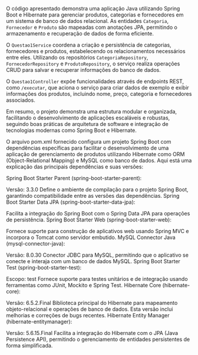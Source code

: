 O código apresentado demonstra uma aplicação Java utilizando Spring Boot e Hibernate para gerenciar produtos, categorias e fornecedores em um sistema de banco de dados relacional. As entidades `Categoria`, `Fornecedor` e `Produto` são mapeadas com anotações JPA, permitindo o armazenamento e recuperação de dados de forma eficiente. 

O `Questao1Service` coordena a criação e persistência de categorias, fornecedores e produtos, estabelecendo os relacionamentos necessários entre eles. Utilizando os repositórios `CategoriaRepository`, `FornecedorRepository` e `ProdutoRepository`, o serviço realiza operações CRUD para salvar e recuperar informações do banco de dados.

O `Questao1Controller` expõe funcionalidades através de endpoints REST, como `/executar`, que aciona o serviço para criar dados de exemplo e exibir informações dos produtos, incluindo nome, preço, categoria e fornecedores associados.

Em resumo, o projeto demonstra uma estrutura modular e organizada, facilitando o desenvolvimento de aplicações escaláveis e robustas, seguindo boas práticas de arquitetura de software e integração de tecnologias modernas como Spring Boot e Hibernate.

O arquivo pom.xml fornecido configura um projeto Spring Boot com dependências específicas para facilitar o desenvolvimento de uma aplicação de gerenciamento de produtos utilizando Hibernate como ORM (Object-Relational Mapping) e MySQL como banco de dados. Aqui está uma explicação das principais dependências e suas versões:

Spring Boot Starter Parent (spring-boot-starter-parent):

Versão: 3.3.0
Define o ambiente de compilação para o projeto Spring Boot, garantindo compatibilidade entre as versões das dependências.
Spring Boot Starter Data JPA (spring-boot-starter-data-jpa):

Facilita a integração do Spring Boot com o Spring Data JPA para operações de persistência.
Spring Boot Starter Web (spring-boot-starter-web):

Fornece suporte para construção de aplicativos web usando Spring MVC e incorpora o Tomcat como servidor embutido.
MySQL Connector Java (mysql-connector-java):

Versão: 8.0.30
Conector JDBC para MySQL, permitindo que o aplicativo se conecte e interaja com um banco de dados MySQL.
Spring Boot Starter Test (spring-boot-starter-test):

Escopo: test
Fornece suporte para testes unitários e de integração usando ferramentas como JUnit, Mockito e Spring Test.
Hibernate Core (hibernate-core):

Versão: 6.5.2.Final
Biblioteca principal do Hibernate para mapeamento objeto-relacional e operações de banco de dados. Esta versão inclui melhorias e correções de bugs recentes.
Hibernate Entity Manager (hibernate-entitymanager):

Versão: 5.6.15.Final
Facilita a integração do Hibernate com o JPA (Java Persistence API), permitindo o gerenciamento de entidades persistentes de forma simplificada.
